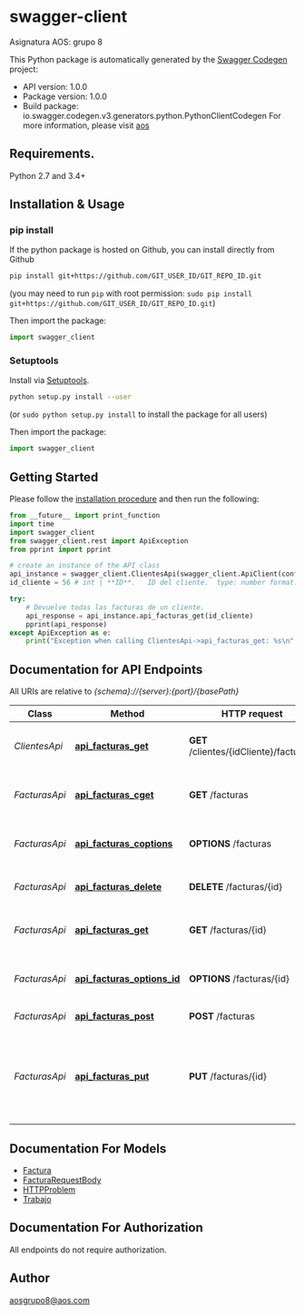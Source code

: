 # swagger-client
Asignatura AOS: grupo 8

This Python package is automatically generated by the [Swagger Codegen](https://github.com/swagger-api/swagger-codegen) project:

- API version: 1.0.0
- Package version: 1.0.0
- Build package: io.swagger.codegen.v3.generators.python.PythonClientCodegen
For more information, please visit [aos](aos)

## Requirements.

Python 2.7 and 3.4+

## Installation & Usage
### pip install

If the python package is hosted on Github, you can install directly from Github

```sh
pip install git+https://github.com/GIT_USER_ID/GIT_REPO_ID.git
```
(you may need to run `pip` with root permission: `sudo pip install git+https://github.com/GIT_USER_ID/GIT_REPO_ID.git`)

Then import the package:
```python
import swagger_client 
```

### Setuptools

Install via [Setuptools](http://pypi.python.org/pypi/setuptools).

```sh
python setup.py install --user
```
(or `sudo python setup.py install` to install the package for all users)

Then import the package:
```python
import swagger_client
```

## Getting Started

Please follow the [installation procedure](#installation--usage) and then run the following:

```python
from __future__ import print_function
import time
import swagger_client
from swagger_client.rest import ApiException
from pprint import pprint

# create an instance of the API class
api_instance = swagger_client.ClientesApi(swagger_client.ApiClient(configuration))
id_cliente = 56 # int | **ID**.   ID del cliente.  type: number format: uuid

try:
    # Devuelve todas las facturas de un cliente.
    api_response = api_instance.api_facturas_get(id_cliente)
    pprint(api_response)
except ApiException as e:
    print("Exception when calling ClientesApi->api_facturas_get: %s\n" % e)
```

## Documentation for API Endpoints

All URIs are relative to *{schema}://{server}:{port}/{basePath}*

Class | Method | HTTP request | Description
------------ | ------------- | ------------- | -------------
*ClientesApi* | [**api_facturas_get**](docs/ClientesApi.md#api_facturas_get) | **GET** /clientes/{idCliente}/facturas/ | Devuelve todas las facturas de un cliente.
*FacturasApi* | [**api_facturas_cget**](docs/FacturasApi.md#api_facturas_cget) | **GET** /facturas | Devuelve todas las facturas existentes
*FacturasApi* | [**api_facturas_coptions**](docs/FacturasApi.md#api_facturas_coptions) | **OPTIONS** /facturas | Provides the list of HTTP supported methods.
*FacturasApi* | [**api_facturas_delete**](docs/FacturasApi.md#api_facturas_delete) | **DELETE** /facturas/{id} | Elimina el recurso Factura.
*FacturasApi* | [**api_facturas_get**](docs/FacturasApi.md#api_facturas_get) | **GET** /facturas/{id} | Devuelve una factura tras especificar su ID.
*FacturasApi* | [**api_facturas_options_id**](docs/FacturasApi.md#api_facturas_options_id) | **OPTIONS** /facturas/{id} | Provides the list of HTTP supported methods.
*FacturasApi* | [**api_facturas_post**](docs/FacturasApi.md#api_facturas_post) | **POST** /facturas | Crea una factura.
*FacturasApi* | [**api_facturas_put**](docs/FacturasApi.md#api_facturas_put) | **PUT** /facturas/{id} | Actualiza una factura determinada especificando su identificador y los campos a actualizar

## Documentation For Models

 - [Factura](docs/Factura.md)
 - [FacturaRequestBody](docs/FacturaRequestBody.md)
 - [HTTPProblem](docs/HTTPProblem.md)
 - [Trabajo](docs/Trabajo.md)

## Documentation For Authorization

 All endpoints do not require authorization.


## Author

aosgrupo8@aos.com
